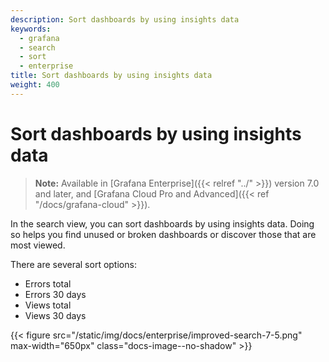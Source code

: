 ```yaml
---
description: Sort dashboards by using insights data
keywords:
  - grafana
  - search
  - sort
  - enterprise
title: Sort dashboards by using insights data
weight: 400
---
```


# Sort dashboards by using insights data

> **Note:** Available in [Grafana Enterprise]({{< relref "../" >}}) version 7.0 and later, and [Grafana Cloud Pro and Advanced]({{< ref "/docs/grafana-cloud" >}}).

In the search view, you can sort dashboards by using insights data. Doing so helps you find unused or broken dashboards or discover those that are most viewed.

There are several sort options:

- Errors total
- Errors 30 days
- Views total
- Views 30 days

{{< figure src="/static/img/docs/enterprise/improved-search-7-5.png" max-width="650px" class="docs-image--no-shadow" >}}
